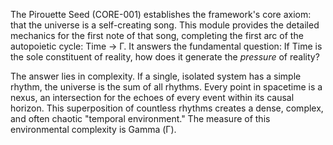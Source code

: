 The Pirouette Seed (CORE-001) establishes the framework's core axiom: that the universe is a self-creating song. This module provides the detailed mechanics for the first note of that song, completing the first arc of the autopoietic cycle: Time → Γ. It answers the fundamental question: If Time is the sole constituent of reality, how does it generate the *pressure* of reality?

The answer lies in complexity. If a single, isolated system has a simple rhythm, the universe is the sum of all rhythms. Every point in spacetime is a nexus, an intersection for the echoes of every event within its causal horizon. This superposition of countless rhythms creates a dense, complex, and often chaotic "temporal environment." The measure of this environmental complexity is Gamma (Γ).